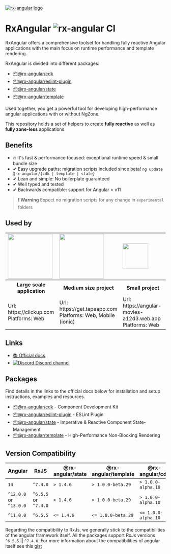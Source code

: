 [![rx-angular logo](https://raw.githubusercontent.com/rx-angular/rx-angular/main/docs/images/rx-angular_logo.png)](https://rx-angular.io/)

# RxAngular ![rx-angular CI](https://github.com/rx-angular/rx-angular/workflows/rx-angular%20CI/badge.svg?branch=main)

RxAngular offers a comprehensive toolset for handling fully reactive Angular applications with the main focus on runtime
performance and template rendering.

RxAngular is divided into different packages:

- [📦@rx-angular/cdk](https://rx-angular.io/docs/cdk)
- [📦@rx-angular/eslint-plugin](https://rx-angular.io/docs/eslint-plugin)
- [📦@rx-angular/state](https://rx-angular.io/docs/state)
- [📦@rx-angular/template](https://rx-angular.io/docs/template)

Used together, you get a powerful tool for developing high-performance angular applications with or without NgZone.

This repository holds a set of helpers to create **fully reactive** as well as **fully zone-less** applications.

## Benefits

- 🔥 It's fast & performance focused: exceptional runtime speed & small bundle size
- ✔ Easy upgrade paths: migration scripts included since beta! `ng update @rx-angular/{cdk | template | state}`
- ✔ Lean and simple: No boilerplate guaranteed
- ✔ Well typed and tested
- ✔ Backwards compatible: support for Angular > v11

> **❗ Warning**
> Expect no migration scripts for any change in `experimental` folders

## Used by

<table style="width:100%">
  <tr>
    <td><img width="140" src="https://clickup.com/landing/images/logo-clickup_color.svg"></td>
    <td><img width="140" src="https://get.tapeapp.com/wp-content/uploads/2021/08/tape_logo_24px.svg"></td>
    <td><img height="80" src="https://avatars.githubusercontent.com/u/1733746?s=200&v=4"></td>
  </tr>
   <tr>
    <th>Large scale application</th>
    <th>Medium size project</th>
    <th>Small project</th>
  </tr>
  <tr>
    <td>
      Url: https://clickup.com <br/>
      Platforms: Web
    </td>
    <td>
      Url: https://get.tapeapp.com<br/>
      Platforms: Web, Mobile (ionic)
    </td>
    <td> 
      Url: https://angular-movies-a12d3.web.app<br/>
      Platforms: Web
    </td>
  </tr>
</table>

## Links

- [📚 Official docs](https://www.rx-angular.io/)
- [![Discord](https://icongr.am/material/discord.svg?size=16&color=7289da) Discord channel](https://discord.com/invite/XWWGZsQ)

## Packages

Find details in the links to the official docs below for installation and setup instructions, examples and resources.

- [📦@rx-angular/cdk](https://rx-angular.io/docs/cdk) - Component Development Kit
- [📦@rx-angular/eslint-plugin](https://rx-angular.io/docs/eslint-plugin) - ESLint Plugin
- [📦@rx-angular/state](https://rx-angular.io/docs/state) - Imperative & Reactive Component State-Management
- [📦@rx-angular/template](https://rx-angular.io/docs/template) - High-Performance Non-Blocking Rendering

## Version Compatibility

| Angular                | RxJS                 | @rx-angular/state | @rx-angular/template | @rx-angular/cdk     |
| ---------------------- | -------------------- | ----------------- | -------------------- | ------------------- |
| `14`                   | `^7.4.0`             | `> 1.4.6`         | `> 1.0.0-beta.29`    | `> 1.0.0-alpha.10`  |
| `^12.0.0` or `^13.0.0` | `^6.5.5` or `^7.4.0` | `> 1.4.6`         | `> 1.0.0-beta.29`    | `> 1.0.0-alpha.10`  |
| `^11.0.0`              | `^6.5.5`             | `<= 1.4.6`        | `<= 1.0.0-beta.29`   | `<= 1.0.0-alpha.10` |

Regarding the compatibility to RxJs, we generally stick to the compatibilities of the angular framework itself.
All the packages support RxJs versions `^6.5.5` || `^7.4.0`.
For more information about the compatibilities of angular itself see this [gist](https://gist.github.com/LayZeeDK/c822cc812f75bb07b7c55d07ba2719b3)
